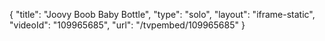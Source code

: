 {
    "title": "Joovy Boob Baby Bottle",
    "type": "solo",
    "layout": "iframe-static",
    "videoId": "109965685",
    "url": "\/tvpembed\/109965685"
}